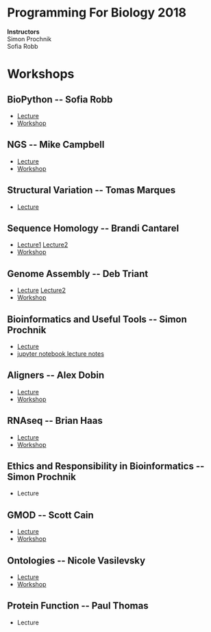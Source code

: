 # Programming For Biology 2018

__Instructors__  
Simon Prochnik  
Sofia Robb     

# Workshops

## BioPython  -- Sofia Robb
  - [Lecture](lectures/biopython.md)
  - [Workshop](problemsets/biopython_problemset.md)
## NGS -- Mike Campbell
  - [Lecture](workshops/Mike_pfb_talk.pdf) 
  - [Workshop](workshops/NGS)
## Structural Variation -- Tomas Marques
  - [Lecture](lectures/CSH_TMB_2018%20copy2pg.pdf)
## Sequence Homology -- Brandi Cantarel
  - [Lecture1](workshops/HomologyAlignments.pdf) [Lecture2](workshops/PSIBlastHmmer.pdf)
  - [Workshop](workshops/Seqeunce_homology/README.md)
## Genome Assembly -- Deb Triant
  - [Lecture](lectures/Triant_GenomeAssembly_CSHL2018.pdf) [Lecture2](workshops/GenomeAssembly/Triant_AssemblyWorkshop_CSHL2018.pdf)
  - [Workshop](workshops/GenomeAssembly)
## Bioinformatics and Useful Tools -- Simon Prochnik
  - [Lecture](lectures/bioinfPipesLectureSimon.md)
  - [jupyter notebook lecture notes](lectures/jupyterNotebook.md)
## Aligners -- Alex Dobin
  - [Lecture](workshops/2018_ProgrammingForBiologistsCSHL_Dobin.pdf)
  - [Workshop](workshops/Aligners)
## RNAseq -- Brian Haas
  - [Lecture](workshops/rnaseq_slides_PFB2018.pdf)
  - [Workshop](workshops/RNAseq) 
## Ethics and Responsibility in Bioinformatics -- Simon Prochnik
  - Lecture
## GMOD -- Scott Cain
  - [Lecture](workshops/GMOD/Pfb_GMOD_lecture_2018.pdf)
  - [Workshop](workshops/GMOD)
## Ontologies -- Nicole Vasilevsky
  - [Lecture](workshops/IntroToOntologies_CSH_2018-10-28g.pdf)
  - [Workshop](workshops/Ontologies)
## Protein Function -- Paul Thomas
  - Lecture
